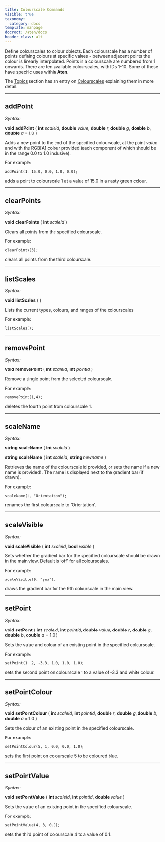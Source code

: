 ```yaml
---
title: Colourscale Commands
visible: true
taxonomy:
  category: docs
template: manpage
docroot: /aten/docs
header_class: alt
---
```


Define colourscales to colour objects. Each colourscale has a number of points defining colours at specific values - between adjacent points the colour is linearly interpolated. Points in a colourscale are numbered from 1 onwards. There are ten available colourscales, with IDs 1-10. Some of these have specific uses within **Aten**.

The [Topics](/aten/docs/topics) section has an entry on [Colourscales](/aten/docs/topics/colourscales) explaining them in more detail.

---

## addPoint <a id="addpoint"></a>

_Syntax:_

**void** **addPoint** ( **int** _scaleid_, **double** _value_, **double** _r_, **double** _g_, **double** _b_, **double** _a_ = 1.0 )

Adds a new point to the end of the specified colourscale, at the point _value_ and with the RGB\[A\] colour provided (each component of which should be in the range 0.0 to 1.0 inclusive).

For example:


```
addPoint(1, 15.0, 0.0, 1.0, 0.0);
```


adds a point to colourscale 1 at a value of 15.0 in a nasty green colour.

---

## clearPoints <a id="clearpoints"></a>

_Syntax:_

**void** **clearPoints** ( **int** _scaleid_ )

Clears all points from the specified colourscale.

For example:


```
clearPoints(3);
```


clears all points from the third colourscale.

---

## listScales <a id="listscales"></a>

_Syntax:_

**void** **listScales** ( )

Lists the current types, colours, and ranges of the colourscales

For example:


```
listScales();
```


---

## removePoint <a id="removepoint"></a>

_Syntax:_

**void** **removePoint** ( **int** _scaleid_, **int** _pointid_ )

Remove a single point from the selected colourscale.

For example:


```
removePoint(1,4);
```


deletes the fourth point from colourscale 1.

---

## scaleName <a id="scalename"></a>

_Syntax:_

**string** **scaleName** ( **int** _scaleid_ )

**string** **scaleName** ( **int** _scaleid_, **string** _newname_ )

Retrieves the name of the colourscale id provided, or sets the name if a new name is provided). The name is displayed next to the gradient bar (if drawn).

For example:


```
scaleName(1, "Orientation");
```


renames the first colourscale to ‘Orientation’.

---

## scaleVisible <a id="scalevisible"></a>

_Syntax:_

**void** **scaleVisible** ( **int** _scaleid_, **bool** _visible_ )

Sets whether the gradient bar for the specified colourscale should be drawn in the main view. Default is ‘off’ for all colourscales.

For example:


```
scaleVisible(9, "yes");
```


draws the gradient bar for the 9th colourscale in the main view.

---

## setPoint <a id="setpoint"></a>

_Syntax:_

**void** **setPoint** ( **int** _scaleid_, **int** _pointid_, **double** _value_, **double** _r_, **double** _g_, **double** _b_, **double** _a_ = 1.0 )

Sets the value and colour of an existing point in the specified colourscale.

For example:


```
setPoint(1, 2, -3.3, 1.0, 1.0, 1.0);
```


sets the second point on colourscale 1 to a value of -3.3 and white colour.

---

## setPointColour <a id="setpointcolour"></a>

_Syntax:_

**void** **setPointColour** ( **int** _scaleid_, **int** _pointid_, **double** _r_, **double** _g_, **double** _b_, **double** _a_ = 1.0 )

Sets the colour of an existing point in the specified colourscale.

For example:


```
setPointColour(5, 1, 0.0, 0.0, 1.0);
```


sets the first point on colourscale 5 to be coloured blue.

---

## setPointValue <a id="setpointvalue"></a>

_Syntax:_

**void** **setPointValue** ( **int** _scaleid_, **int** _pointid_, **double** _value_ )

Sets the value of an existing point in the specified colourscale.

For example:


```
setPointValue(4, 3, 0.1);
```


sets the third point of colourscale 4 to a value of 0.1.



